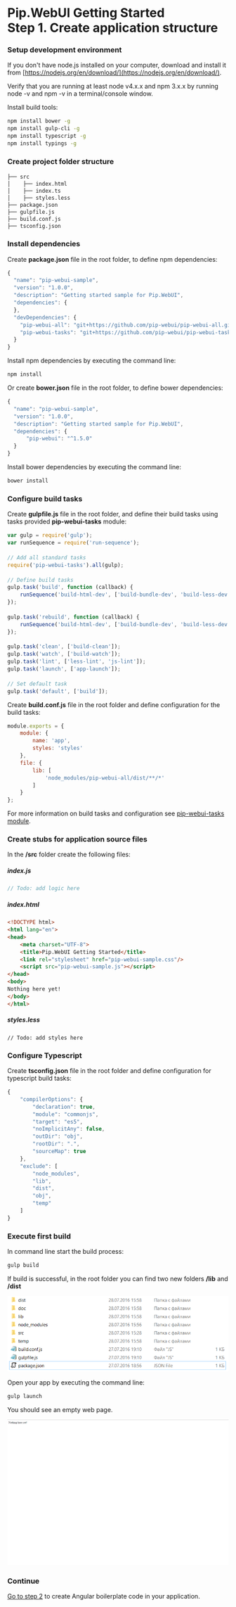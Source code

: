 # Pip.WebUI Getting Started <br/> Step 1. Create application structure

### Setup development environment

If you don't have node.js installed on your computer, download and install it from [https://nodejs.org/en/download/](https://nodejs.org/en/download/).

Verify that you are running at least node v4.x.x and npm 3.x.x by running node -v and npm -v in a terminal/console window.

Install build tools:
```bash
npm install bower -g
npm install gulp-cli -g
npm install typescript -g
npm install typings -g
```

### Create project folder structure

```
├── src
│    ├── index.html
│    ├── index.ts
│    ├── styles.less
├── package.json
├── gulpfile.js
├── build.conf.js
├── tsconfig.json
```

### Install dependencies

Create **package.json** file in the root folder, to define npm dependencies:

```javascript
{
  "name": "pip-webui-sample",
  "version": "1.0.0",
  "description": "Getting started sample for Pip.WebUI",
  "dependencies": {
  },
  "devDependencies": {
    "pip-webui-all": "git+https://github.com/pip-webui/pip-webui-all.git",
    "pip-webui-tasks": "git+https://github.com/pip-webui/pip-webui-tasks.git"
  }
}

```

Install npm dependencies by executing the command line:
```bash
npm install
```

Or create **bower.json** file in the root folder, to define bower dependencies:

```javascript
{
  "name": "pip-webui-sample",
  "version": "1.0.0",
  "description": "Getting started sample for Pip.WebUI",
  "dependencies": {
      "pip-webui": "^1.5.0"
  }
}

```

Install bower dependencies by executing the command line:
```bash
bower install
```

### Configure build tasks 

Create **gulpfile.js** file in the root folder, and define their build tasks using tasks provided **pip-webui-tasks** module:

```javascript
var gulp = require('gulp');
var runSequence = require('run-sequence');

// Add all standard tasks    
require('pip-webui-tasks').all(gulp);

// Define build tasks
gulp.task('build', function (callback) {
    runSequence('build-html-dev', ['build-bundle-dev', 'build-less-dev', 'build-lib', 'build-res'], 'build-dist', callback);
});

gulp.task('rebuild', function (callback) {
    runSequence('build-html-dev', ['build-bundle-dev', 'build-less-dev'], 'build-dist', callback);
});

gulp.task('clean', ['build-clean']);
gulp.task('watch', ['build-watch']);
gulp.task('lint', ['less-lint', 'js-lint']);
gulp.task('launch', ['app-launch']);

// Set default task
gulp.task('default', ['build']);
```

Create **build.conf.js** file in the root folder and define configuration for the build tasks:

```javascript
module.exports = {
    module: {
        name: 'app',
        styles: 'styles'
    },
    file: {
        lib: [
            'node_modules/pip-webui-all/dist/**/*'
        ]
    }
};
```

For more information on build tasks and configuration see [pip-webui-tasks module](https://github.com/pip-webui/pip-webui-tasks).

### Create stubs for application source files

In the **/src** folder create the following files:

##### index.js
```javascript
// Todo: add logic here
```

##### index.html
```html
<!DOCTYPE html>
<html lang="en">
<head>
    <meta charset="UTF-8">
    <title>Pip.WebUI Getting Started</title>
    <link rel="stylesheet" href="pip-webui-sample.css"/>
    <script src="pip-webui-sample.js"></script>
</head>
<body>
Nothing here yet!
</body>
</html>
```

##### styles.less
```
// Todo: add styles here
```

### Configure Typescript

Create **tsconfig.json** file in the root folder and define configuration for typescript build tasks:

```javascript
{
    "compilerOptions": {
		"declaration": true,
        "module": "commonjs",
        "target": "es5",
        "noImplicitAny": false,
        "outDir": "obj",
        "rootDir": ".",
        "sourceMap": true
    },
    "exclude": [
        "node_modules",
        "lib",
        "dist",
        "obj",
        "temp"
    ]
}
```

### Execute first build

In command line start the build process:
```bash
gulp build
```

If build is successful, in the root folder you can find two new folders **/lib** and **/dist**

![Result structure](artifacts/result_structure.png)

Open your app by executing the command line:
```bash
gulp launch
```

You should see an empty web page.

![Empty web page](artifacts/empty_screen.png)

### Continue

[Go to step 2](https://github.com/pip-webui/pip-webui-sample/blob/master/step2/) to create Angular boilerplate code in your application.
